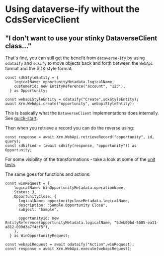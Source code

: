 # Using dataverse‐ify without the CdsServiceClient
## "I don't want to use your stinky DataverseClient class..."

That's fine, you can still get the benefit from `dataverse-ify` by using `odataify` and `sdkify` to move objects back and forth between the `WebApi` format and the SDK style format:

```
const sdkStyleEntity = {
    logicalName: opportunityMetadata.logicalName,
    customerid: new EntityReference("account", "123"),
  } as Opportunity;

const webapiStyleEntity = odataify("Create",sdkStyleEntity);
await Xrm.WebApi.create("opportunity", webapiStyleEntity);
```

This is basically what the `DataverseClient` implementations does internally. See [quick-start](quick-start.md).

Then when you retrieve a record you can do the reverse using:
```
const response = await Xrm.WebApi.retrieveRecord("opportunity", id, query);
const sdkified = (await sdkify(response, "opportunity")) as Opportunity;
```

For some visibility of the transformations - take a look at some of the [unit tests](https://github.com/scottdurow/dataverse-ify/tree/master/src/dataverse-ify/__tests__/unit-tests).

The same goes for functions and actions:
```
const winRequest = {
    logicalName: WinOpportunityMetadata.operationName,
    Status: 3,
    OpportunityClose: {
      logicalName: opportunitycloseMetadata.logicalName,
      description: "Sample Opportunity Close",
      subject: "Sample",

      opportunityid: new EntityReference(opportunityMetadata.logicalName, "5deb00bd-5685-ea11-a812-000d3a7f4cf5"),
    },
  } as WinOpportunityRequest;

const webapiRequest = await odataify("Action",winRequest);
const response = await Xrm.WebApi.execute(webapiRequest);

```